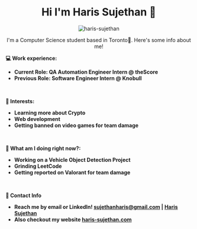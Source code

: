 <h1 align="center">Hi I'm Haris Sujethan 👋</h1>
<p align="center"> <img src="https://komarev.com/ghpvc/?username=haris-sujethan&label=Profile%20views&color=0e75b6&style=flat" alt="haris-sujethan" /> </p>


<p align="center">I'm a Computer Science student based in Toronto📍. Here's some info about me!</p>

**💻 Work experience:**

- **Current Role: QA Automation Engineer Intern @ theScore**
- **Previous Role: Software Engineer Intern @ Knobull**

<br>

**🌱 Interests:**

- **Learning more about Crypto**
- **Web development**
- **Getting banned on video games for team damage**

<br>

**🤔 What am I doing right now?:**

- **Working on a Vehicle Object Detection Project**
- **Grinding LeetCode**
- **Getting reported on Valorant for team damage**

<br/>

**💬 Contact Info**

- **Reach me by email or LinkedIn! sujethanharis@gmail.com | [Haris Sujethan](https://www.linkedin.com/in/haris-sujethan-3b251921a/)**
- **Also checkout my website [haris-sujethan.com](https://haris-sujethan.com/)**
